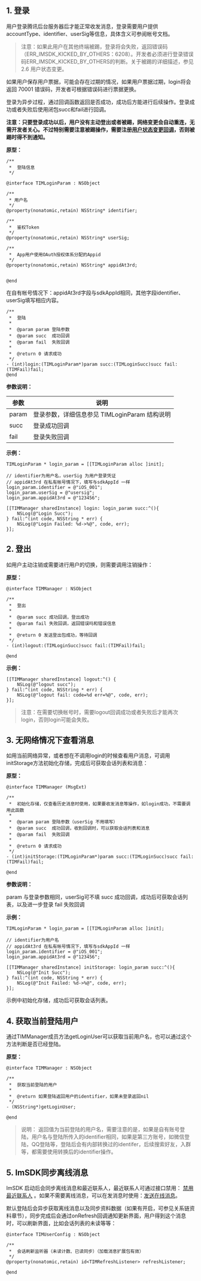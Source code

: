 ## 1. 登录

用户登录腾讯后台服务器后才能正常收发消息，登录需要用户提供accountType、identifier、userSig等信息，具体含义可参阅帐号文档。

>注意：如果此用户在其他终端被踢，登录将会失败，返回错误码（ERR_IMSDK_KICKED_BY_OTHERS：6208）。开发者必须进行登录错误码ERR_IMSDK_KICKED_BY_OTHERS的判断。关于被踢的详细描述，参见2.6 用户状态变更。

如果用户保存用户票据，可能会存在过期的情况，如果用户票据过期，login将会返回 70001 错误码，开发者可根据错误码进行票据更换。

登录为异步过程，通过回调函数返回是否成功，成功后方能进行后续操作。登录成功或者失败后使用闭包succ和fail进行回调。

**注意：只要登录成功以后，用户没有主动登出或者被踢，网络变更会自动重连，无需开发者关心。不过特别需要注意被踢操作，需要注册[用户状态变更回调](/doc/product/269/9148#5.-.E7.94.A8.E6.88.B7.E7.8A.B6.E6.80.81.E5.8F.98.E6.9B.B45)，否则被踢时得不到通知。**

**原型：**

```
/**
 *  登陆信息
 */

@interface TIMLoginParam : NSObject

/**
 * 用户名
 */
@property(nonatomic,retain) NSString* identifier;

/**
 *  鉴权Token
 */
@property(nonatomic,retain) NSString* userSig;

/**
 *  App用户使用OAuth授权体系分配的Appid
 */
@property(nonatomic,retain) NSString* appidAt3rd;


@end
```

在自有帐号情况下：appidAt3rd字段与sdkAppId相同，其他字段identifier、userSig填写相应内容。

```
/**
 *  登陆
 *
 *  @param param 登陆参数
 *  @param succ  成功回调
 *  @param fail  失败回调
 *
 *  @return 0 请求成功
 */
- (int)login:(TIMLoginParam*)param succ:(TIMLoginSucc)succ fail:(TIMFail)fail;
@end
```

**参数说明：**

参数|说明
---|---
param | 登录参数，详细信息参见 TIMLoginParam 结构说明
succ | 登录成功回调
fail | 登录失败回调

**示例：**

```
TIMLoginParam * login_param = [[TIMLoginParam alloc ]init];
 
// identifier为用户名，userSig 为用户登录凭证
// appidAt3rd 在私有帐号情况下，填写与sdkAppId 一样
login_param.identifier = @"iOS_001";
login_param.userSig = @"usersig";
login_param.appidAt3rd = @"123456";
 
[[TIMManager sharedInstance] login: login_param succ:^(){
    NSLog(@"Login Succ");
} fail:^(int code, NSString * err) {
    NSLog(@"Login Failed: %d->%@", code, err);
}];
```

## 2. 登出

如用户主动注销或需要进行用户的切换，则需要调用注销操作：

**原型：**

```
@interface TIMManager : NSObject

/**
 *  登出
 *
 *  @param succ 成功回调，登出成功
 *  @param fail 失败回调，返回错误吗和错误信息
 *
 *  @return 0 发送登出包成功，等待回调
 */
- (int)logout:(TIMLoginSucc)succ fail:(TIMFail)fail; 

@end
```

**示例：**
```
[[TIMManager sharedInstance] logout:^() {
    NSLog(@"logout succ");
} fail:^(int code, NSString * err) {
    NSLog(@"logout fail: code=%d err=%@", code, err);
}];
```

>注意：在需要切换帐号时，需要logout回调成功或者失败后才能再次login，否则login可能会失败。

## 3. 无网络情况下查看消息

如用当前网络异常，或者想在不调用login的时候查看用户消息，可调用initStorage方法初始化存储，完成后可获取会话列表和消息：

**原型：**


```
@interface TIMManager (MsgExt)
 
/**
 *  初始化存储，仅查看历史消息时使用，如果要收发消息等操作，如login成功，不需要调用此函数
 *
 *  @param param 登陆参数（userSig 不用填写）
 *  @param succ  成功回调，收到回调时，可以获取会话列表和消息
 *  @param fail  失败回调
 *
 *  @return 0 请求成功
 */
- (int)initStorage:(TIMLoginParam*)param succ:(TIMLoginSucc)succ fail:(TIMFail)fail;
 
@end
```

**参数说明：**

param	与登录参数相同，userSig可不填
succ	成功回调，成功后可获取会话列表，以及进一步登录
fail	失败回调

**示例：**

```
TIMLoginParam * login_param = [[TIMLoginParam alloc ]init];
 
// identifier为用户名
// appidAt3rd 在私有帐号情况下，填写与sdkAppId 一样
login_param.identifier = @"iOS_001";
login_param.appidAt3rd = @"123456";
 
[[TIMManager sharedInstance] initStorage: login_param succ:^(){
    NSLog(@"Init Succ");
} fail:^(int code, NSString * err) {
    NSLog(@"Init Failed: %d->%@", code, err);
}];
```

示例中初始化存储，成功后可获取会话列表。

## 4. 获取当前登陆用户

通过TIMManager成员方法getLoginUser可以获取当前用户名，也可以通过这个方法判断是否已经登陆。

**原型：**

```
@interface TIMManager : NSObject
 
/**
 *  获取当前登陆的用户
 *
 *  @return 如果登陆返回用户的identifier，如果未登录返回nil
 */
- (NSString*)getLoginUser;
 
@end
```

>说明：
返回值为当前登陆的用户名，需要注意的是，如果是自有账号登陆，用户名与登陆所传入的identifier相同，如果是第三方账号，如微信登陆，QQ登陆等，登陆后会有内部转换过的identifer，后续搜索好友，入群等，都需要使用转换后的identifier操作。

## 5. ImSDK同步离线消息

ImSDK 启动后会同步离线消息和最近联系人，最近联系人可通过接口禁用： [禁用最近联系人](/doc/product/269/9150#4.2-.E6.9C.80.E8.BF.91.E8.81.94.E7.B3.BB.E4.BA.BA.E6.BC.AB.E6.B8.B832) 。如果不需要离线消息，可以在发消息时使用：[发送在线消息](/doc/product/269/9150#1.10-.E5.9C.A8.E7.BA.BF.E6.B6.88.E6.81.AF11)。

默认登陆后会异步获取离线消息以及同步资料数据（如果有开启，可参见关系链资料章节），同步完成后会通过onRefresh回调通知更新界面，用户得到这个消息时，可以刷新界面，比如会话列表的未读等等：

```
@interface TIMUserConfig : NSObject

/**
 *  会话刷新监听器（未读计数、已读同步）（加载消息扩展包有效）
 */
@property(nonatomic,retain) id<TIMRefreshListener> refreshListener;

@end
```


